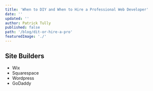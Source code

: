 ```yaml
---
title: 'When to DIY and When to Hire a Professional Web Developer'
date: ''
updated: ''
author: Patrick Tully
published: false
path: '/blog/dit-or-hire-a-pro'
featuredImage: './'
---
```


## Site Builders
- Wix
- Squarespace
- Wordpress
- GoDaddy
